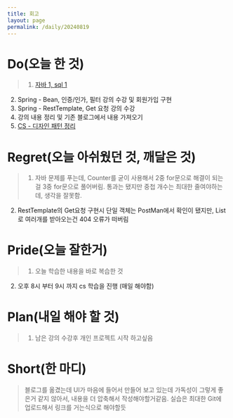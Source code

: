 ```yaml
---
title: 회고
layout: page
permalink: /daily/20240819
---
```


# Do(오늘 한 것)
>1. [자바 1, sql 1](https://github.com/Rlackdals981010/javacode/tree/main/code202408/20240819)
2. Spring - Bean, 인증/인가, 필터 강의 수강 및 회원가입 구현
3. Spring - RestTemplate, Get 요청 강의 수강
4. 강의 내용 정리 및 기존 블로그에서 내용 가져오기
5. [CS - 디자인 패턴 정리](https://rlackdals981010.github.io/cs/design-pattern)

# Regret(오늘 아쉬웠던 것, 깨달은 것)
>1. 자바 문제를 푸는데, Counter를 굳이 사용해서 2중 for문으로 해결이 되는걸 3중 for문으로 풀어버림. 통과는 됐지만 중첩 개수는 최대한 줄여야하는데, 생각을 잘못함.
2. RestTemplate의 Get요청 구현시 단일 객체는 PostMan에서 확인이 됐지만, List로 여러개를 받아오는건 404 오류가 떠버림

# Pride(오늘 잘한거)
>1. 오늘 학습한 내용을 바로 복습한 것
2. 오후 8시 부터 9시 까지 cs 학습을 진행 (매일 해야함)

# Plan(내일 해야 할 것)
>1. 남은 강의 수강후 개인 프로젝트 시작 하고싶음

# Short(한 마디)
>블로그를 옮겼는데 UI가 마음에 들어서 만들어 보고 있는데 가독성이 그렇게 좋은거 같지 않아서, 내용을 더 압축해서 작성해야할거같음.
실습은 최대한 Git에 업로드해서 링크를 거는식으로 해야할듯


